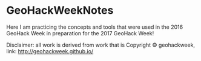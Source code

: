 # GeoHackWeekNotes



Here I am practicing the concepts and tools that were used in the 2016 GeoHack Week in preparation for the 2017 GeoHack Week!

Disclaimer: all work is derived from work that is Copyright © geohackweek, link: http://geohackweek.github.io/
